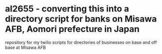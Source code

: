 al2655 - converting this into a directory script for banks on Misawa AFB, Aomori prefecture in Japan
======

repository for my twilio scripts for directories of businesses on base and off base at Misawa AFB
